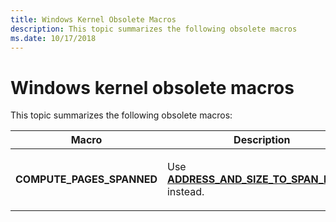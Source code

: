 ```yaml
---
title: Windows Kernel Obsolete Macros
description: This topic summarizes the following obsolete macros
ms.date: 10/17/2018
---
```


# Windows kernel obsolete macros


This topic summarizes the following obsolete macros:

<table>
<colgroup>
<col width="50%" />
<col width="50%" />
</colgroup>
<thead>
<tr class="header">
<th>Macro</th>
<th>Description</th>
</tr>
</thead>
<tbody>
<tr class="odd">
<td><strong>COMPUTE_PAGES_SPANNED</strong></td>
<td><p>
Use <a href="/windows-hardware/drivers/ddi/wdm/nf-wdm-address_and_size_to_span_pages"><strong>ADDRESS_AND_SIZE_TO_SPAN_PAGES</strong></a> instead.
</p></td>
</tr>
</tbody>
</table>

 


